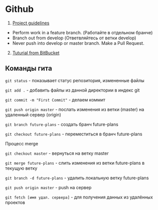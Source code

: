 # Github

1. [Project guidelines](https://github.com/wearehive/project-guidelines)
- Perform work in a feature branch. (Работайте в отдельном бранче)
- Branch out from develop (Ответвляйтесь от ветки develop)
- Never push into develop or master branch. Make a Pull Request.

2. [Tuturial from BitBucket](https://www.atlassian.com/git/tutorials/learn-git-with-bitbucket-cloud)

## Команды гита

`git status` - показывает статус репозитория, измененные файлы

`git add .` - добавить файлы из данной директории в индекс git

`git commit -m "First Commit"` - делаем коммит

`git push origin master` - послать изменения из ветки (master) на удаленный сервер (origin)

`git branch future-plans` - создать бранч future-plans

`git checkout future-plans` - переместиться в бранч future-plans

Процесс merge

`git checkout master` - вернуться на ветку master

`git merge future-plans` - слить изменения из ветки future-plans в текущую ветку

`git branch -d future-plans` - удалить локальную ветку future-plans

`git push origin master` - push на сервер

`git fetch [имя удал. сервера]` - для получения данных из удалённых проектов
